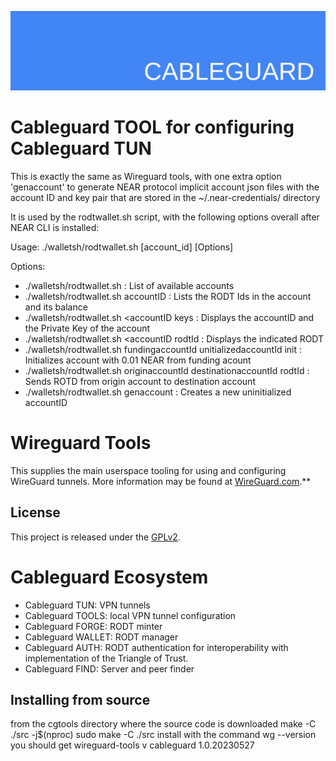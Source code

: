 ![cableguard logo banner](./banner.png)

# Cableguard TOOL for configuring Cableguard TUN
This is exactly the same as Wireguard tools, with one extra option 'genaccount' to generate NEAR protocol implicit account json files with the account ID and key pair  that are stored in the ~/.near-credentials/ directory

It is used by the rodtwallet.sh script, with the following options overall after NEAR CLI is installed:

Usage: ./walletsh/rodtwallet.sh [account_id] [Options]

Options:
-  ./walletsh/rodtwallet.sh                   : List of available accounts
-  ./walletsh/rodtwallet.sh accountID         : Lists the RODT Ids in the account and its balance
-  ./walletsh/rodtwallet.sh <accountID keys   : Displays the accountID and the Private Key of the account
-  ./walletsh/rodtwallet.sh <accountID rodtId : Displays the indicated RODT
-  ./walletsh/rodtwallet.sh fundingaccountId unitializedaccountId init   : Initializes account with 0.01 NEAR from funding acount
-  ./walletsh/rodtwallet.sh originaccountId  destinationaccountId rodtId : Sends ROTD from origin account to destination account
-  ./walletsh/rodtwallet.sh genaccount        : Creates a new uninitialized accountID

# Wireguard Tools
This supplies the main userspace tooling for using and configuring WireGuard tunnels. More information may be found at [WireGuard.com](https://www.wireguard.com/).**

## License
This project is released under the [GPLv2](COPYING).

# Cableguard Ecosystem
- Cableguard TUN: VPN tunnels
- Cableguard TOOLS: local VPN tunnel configuration
- Cableguard FORGE: RODT minter
- Cableguard WALLET: RODT manager
- Cableguard AUTH: RODT authentication for interoperability with implementation of the Triangle of Trust.
- Cableguard FIND: Server and peer finder

## Installing from source
from the cgtools directory where the source code is downloaded
make -C ./src -j$(nproc)
sudo make -C ./src install
with the command
wg --version
you should get
wireguard-tools v cableguard 1.0.20230527



